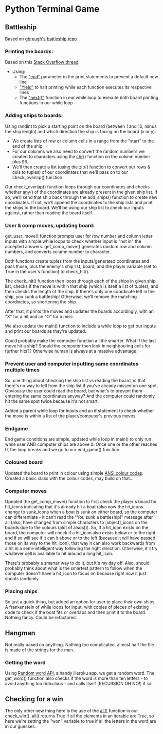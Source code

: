 # Python Terminal Game

## Battleship

Based on [gbrough's battleship repo](https://github.com/gbrough/battleship)

### Printing the boards:
Based on this [Stack Overflow thread](https://stackoverflow.com/questions/41869481/print-two-or-more-outputs-from-functions-side-by-side-in-python)
- Using:
    - The ["end"](https://www.geeksforgeeks.org/gfact-50-python-end-parameter-in-print/) parameter in the print statements to prevent a default new line
    - ["Yield"](https://www.geeksforgeeks.org/use-yield-keyword-instead-return-keyword-python/) to halt printing while each function executes its respective lines
    - The ["next()"](https://www.geeksforgeeks.org/python-next-method/) function in our while loop to execute both board printing functions in our while loop

### Adding ships to boards:
Using randint to pick a starting point on the board (between 1 and 10, minus the ship length) and which direction the ship is facing on the board (x or y).
- We create lists of row or column cells in a range from the "start" to the end of the ship
- For our columns we also need to convert the random numbers we created to characters using the [chr()](https://www.w3schools.com/python/ref_func_chr.asp) function on the column number plus 96.
- We'll then create a list (using the [zip()](https://www.w3schools.com/python/ref_func_zip.asp) function to convert our rows & cols to tuples) of our coordinates that we'll pass on to our check_overlap() function

Our check_overlap() function loops through our coordinates and checks whether [any()](https://www.geeksforgeeks.org/python-any-function/) of the coordinates are already present in the given ship list. If so, we'll send that ship back through the add_ships() function to create new coordinates. If not, we'll append the coordinates to the ship lists and print the ships to the board. We'll be using our ship list to check our inputs against, rather than reading the board itself.

### User & comp moves, updating board:
get_user_move() function prompts user for row number and column letter inputs with simple while loops to check whether input is "not in" the accepted answers. get_comp_move() generates random row and column numbers, and converts column number to character.

Both functions create tuples from the inputs/generated coordinates and pass those, plus the enemy's ship list, board, and the player variable (set to True in the user's function) to check_hit().

The check_hit() function then loops through each of the ships in given ship list, checks if the move is within that ship (which is itself a list of tuples), and then checks the length of the ship. If there's only one coordinate left in the ship, you sunk a battleship! Otherwise, we'll remove the matching coordinates, so shortening the ship.

After that, it prints the moves and updates the boards accordingly, with an "X" for a hit and an "O" for a miss.

We also update the main() function to include a while loop to get our inputs and print our boards as they're updated.

Could probably make the computer function a little smarter. What if the last move hit a ship? Should the computer then look in neighbouring cells for further hits?? Otherwise human is always at a massive advantage.

### Prevent user and computer inputting same coordinates multiple times
So, one thing about checking the ship list vs reading the board, is that there's no way to tell from the ship list if you've already missed on one spot. Obviously the user could read the board, but what's to prevent them entering the same coordinates anyway? And the computer could randomly hit the same spot twice because it's not smart.

Added a parent while loop for inputs and an if statement to check whether the move is within a list of the player/computer's previous moves.

### Endgame
End game conditions are simple, updated while loop in main() to only run while user AND computer ships are above 0. Once one or the other reaches 0, the loop breaks and we go to our end_game() function.

### Coloured board
Updated the board to print in colour using simple [ANSI colour codes](https://en.wikipedia.org/wiki/ANSI_escape_code). Created a basic class with the colour codes, may build on that...

### Computer moves
Updated the get_comp_move() function to first check the player's board for hit_icons indicating that it's already hit a boat (also now the hit_icons change to sunk_icons when a boat is sunk on either board, so the computer can differentiate - it can't read the "You sunk a battleship!" message after all (also, have changed from simple characters to [object]_icons on the boards due to the colours (alot of alsos))). So, if a hit_icon exists on the board, the computer will check if a hit_icon also exists below or to the right and if so will see if it can it above or to the left (because it will have passed those on its way to the hit_icon), that way it can also work backwards from a hit in a semi-intelligent way following the right direction. Otherwise, it'll try whatever cell is available to hit around a long hit_icon.

There's probably a smarter way to do it, but it's my day off. Also, should probably think about what is the smartest pattern to follow when the computer doesn't have a hit_icon to focus on because right now it just shoots randomly.

### Placing ships
So just a quick thing, but added an option for user to place their own ships. A frankenstein of while loops for input, with copies of pieces of existing code to check if the boat fits or overlaps and then print it to the board. Nothing fancy. Could be refactored.


## Hangman
Not really based on anything. Nothing too complicated, almost half the file is made of the strings for the man.

### Getting the word
Using [Random word API](https://random-word-api.herokuapp.com/home), a handy Heroku app, we get a random word. The get_word() function also checks if the word is more than ten letters - to avoid anything too ridiculous - and calls itself (RECURSION OH NO!) if so.

## Checking for a win
The only other new thing here is the use of the [all()](https://www.w3schools.com/python/ref_func_all.asp) function in our check_win(). all() returns True if all the elements in an iterable are True, so here we're setting the "won" variable to true if all the letters in the word are in our guesses.

